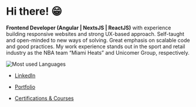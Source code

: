 # Hi there! 😁

**Frontend Developer (Angular | NextsJS | ReactJS)** with experience building responsive websites and strong UX-based approach. Self-taught and open-minded to new ways of solving. Great emphasis on scalable code and good practices. My work experience stands out in the sport and retail industry as the NBA team “Miami Heats” and Unicomer Group, respectively.

![Most used Languages](https://github-readme-stats.vercel.app/api/top-langs/?username=jpin730&layout=compact&langs_count=6)

- [LinkedIn](https://linkedin.com/in/jpin730)

- [Portfolio](https://jpin730.github.io)

- [Certifications & Courses](https://jpin730.github.io/certifications-gallery)


